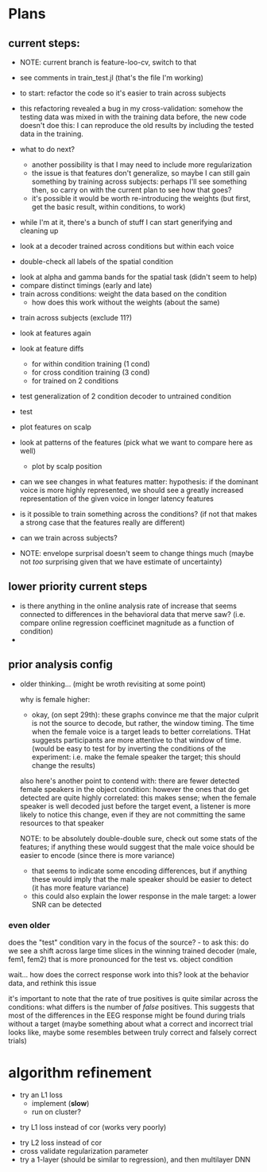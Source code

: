 
# Plans

## current steps:

- NOTE: current branch is feature-loo-cv, switch to that

- see comments in train_test.jl (that's the file I'm working)

- to start: refactor the code so it's easier to train across subjects
- this refactoring revealed a bug in my cross-validation:
  somehow the testing data was mixed in with the training data before,
  the new code doesn't doe this: I can reproduce the old results
  by including the tested data in the training.
- what to do next?
  - another possibility is that I may need to include more regularization
  - the issue is that features don't generalize, so maybe I can still gain something by training across subjects: perhaps I'll see something then, so carry on with the current plan to see how that goes?
  - it's possible it would be worth re-introducing the weights (but
    first, get the basic result, within conditions, to work)

- while I'm at it, there's a bunch of stuff I can start generifying and
  cleaning up

- look at a decoder trained across conditions but within each voice
- double-check all labels of the spatial condition
+ look at alpha and gamma bands for the spatial task (didn't seem to help)
+ compare distinct timings (early and late)
+ train across conditions: weight the data based on the condition
  + how does this work without the weights (about the same)

- train across subjects (exclude 11?)
- look at features again
- look at feature diffs
  - for within condition training (1 cond)
  - for cross condition training (3 cond)
  - for trained on 2 conditions
- test generalization of 2 condition decoder to untrained condition

- test
- plot features on scalp

- look at patterns of the features (pick what we want to compare here as well)
  - plot by scalp position

- can we see changes in what features matter:
  hypothesis: if the dominant voice is more highly represented,
  we should see a greatly increased representation of the given voice
  in longer latency features

- is it possible to train something across the conditions? (if not that makes a strong case that the features really are different)
- can we train across subjects?


- NOTE: envelope surprisal doesn't seem to change things much
  (maybe not *too* surprising given that we have estimate of uncertainty)

## lower priority current steps

- is there anything in the online analysis rate of increase that
  seems connected to differences in the behavioral data that merve saw?
    (i.e. compare online regression coefficinet magnitude as a function of condition)
-

## prior analysis config

- older thinking... (might be wroth revisiting at some point)

  why is female higher:
  - okay, (on sept 29th): these graphs convince me that the major culprit is not the source to decode, but rather, the window timing. The time when
  the female voice is a target leads to better correlations. THat suggests
  participants are more attentive to that window of time. (would be easy to test
  for by inverting the conditions of the experiment: i.e. make the female speaker the target; this should change the results)

  also here's another point to contend with: there are fewer detected female speakers in the object condition: however the ones that do get detected are quite highly correlated: this makes sense; when the female speaker is well decoded just before the target event, a listener is more likely to notice this change, even if they are not committing the same resources to that speaker

  NOTE: to be absolutely double-double sure, check out some stats of the features; if anything these would suggest that the male voice
  should be easier to encode (since there is more variance)
  - that seems to indicate some encoding differences, but if anything these would imply that the male speaker should be easier to detect (it has more feature variance)
  - this could also explain the lower response in the male target:
    a lower SNR can be detected

### even older

  does the "test" condition vary in the focus of the source?
    - to ask this: do we see a shift across large time slices in the winning
    trained decoder (male, fem1, fem2) that is more pronounced for
    the test vs. object condition

  wait... how does the correct response work into this?
  look at the behavior data, and rethink this issue

  it's important to note that the rate of true positives is quite
  similar across the conditions: what differs is the number of
  *false* positives. This suggests that most of the differences in
  the EEG response might be found during trials without a target
  (maybe something about what a correct and incorrect trial looks like,
    maybe some resembles between truly correct and falsely correct trials)

# algorithm refinement
- try an L1 loss
  + implement (**slow**)
  - run on cluster?
+ try L1 loss instead of cor (works very poorly)
- try L2 loss instead of cor
- cross validate regularization parameter
- try a 1-layer (should be similar to regression), and then multilayer DNN
